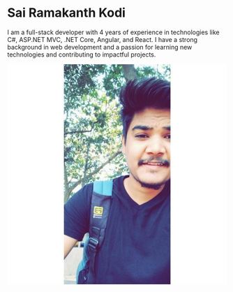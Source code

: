 # Sai Ramakanth Kodi

I am a full-stack developer with 4 years of experience in technologies like C#, ASP.NET MVC, .NET Core, Angular, and React. I have a strong background in web development and a passion for learning new technologies and contributing to impactful projects.

![Sai Ramakanth](sairamakantth.jpeg)
